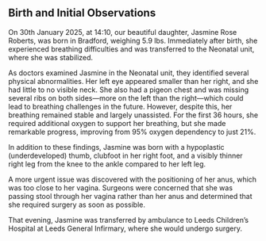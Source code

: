 ## Birth and Initial Observations

On 30th January 2025, at 14:10, our beautiful daughter, Jasmine Rose Roberts, was born in Bradford, weighing 5.9 lbs. Immediately after birth, she experienced breathing difficulties and was transferred to the Neonatal unit, where she was stabilized.

As doctors examined Jasmine in the Neonatal unit, they identified several physical abnormalities. Her left eye appeared smaller than her right, and she had little to no visible neck. She also had a pigeon chest and was missing several ribs on both sides—more on the left than the right—which could lead to breathing challenges in the future. However, despite this, her breathing remained stable and largely unassisted. For the first 36 hours, she required additional oxygen to support her breathing, but she made remarkable progress, improving from 95% oxygen dependency to just 21%.

In addition to these findings, Jasmine was born with a hypoplastic (underdeveloped) thumb, clubfoot in her right foot, and a visibly thinner right leg from the knee to the ankle compared to her left leg.

A more urgent issue was discovered with the positioning of her anus, which was too close to her vagina. Surgeons were concerned that she was passing stool through her vagina rather than her anus and determined that she required surgery as soon as possible.

That evening, Jasmine was transferred by ambulance to Leeds Children’s Hospital at Leeds General Infirmary, where she would undergo surgery.
